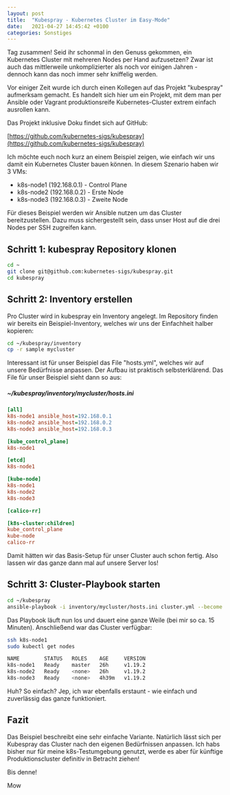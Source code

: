 ```yaml
---
layout: post
title:  "Kubespray - Kubernetes Cluster im Easy-Mode" 
date:   2021-04-27 14:45:42 +0100
categories: Sonstiges
---
```


Tag zusammen! Seid ihr schonmal in den Genuss gekommen, ein Kubernetes Cluster mit mehreren Nodes per Hand aufzusetzen? Zwar ist auch das mittlerweile 
unkomplizierter als noch vor einigen Jahren - dennoch kann das noch immer sehr kniffelig werden.

Vor einiger Zeit wurde ich durch einen Kollegen auf das Projekt "kubespray" aufmerksam gemacht. Es handelt sich hier um ein Projekt, mit dem man per Ansible oder Vagrant produktionsreife Kubernetes-Cluster extrem einfach ausrollen kann. 

Das Projekt inklusive Doku findet sich auf GitHub:

[https://github.com/kubernetes-sigs/kubespray](https://github.com/kubernetes-sigs/kubespray)

Ich möchte euch noch kurz an einem Beispiel zeigen, wie einfach wir uns damit ein Kubernetes Cluster bauen können. In diesem Szenario haben wir 3 VMs:

* k8s-node1 (192.168.0.1) - Control Plane
* k8s-node2 (192.168.0.2) - Erste Node
* k8s-node3 (192.168.0.3) - Zweite Node

Für dieses Beispiel werden wir Ansible nutzen um das Cluster bereitzustellen. Dazu muss sichergestellt sein, dass unser Host auf die drei Nodes per SSH zugreifen kann.

<!-- excerpt-end -->

## Schritt 1: kubespray Repository klonen
``` bash
cd ~
git clone git@github.com:kubernetes-sigs/kubespray.git
cd kubespray
```

## Schritt 2: Inventory erstellen

Pro Cluster wird in kubespray ein Inventory angelegt. Im Repository finden wir bereits ein Beispiel-Inventory, welches wir uns der Einfachheit halber kopieren:

```bash
cd ~/kubespray/inventory
cp -r sample mycluster
```

Interessant ist für unser Beispiel das File "hosts.yml", welches wir auf unsere Bedürfnisse anpassen. Der Aufbau ist praktisch selbsterklärend. Das File für
unser Beispiel sieht dann so aus:

##### ~/kubespray/inventory/mycluster/hosts.ini
```ini
[all]
k8s-node1 ansible_host=192.168.0.1
k8s-node2 ansible_host=192.168.0.2
k8s-node3 ansible_host=192.168.0.3

[kube_control_plane]
k8s-node1

[etcd]
k8s-node1

[kube-node]
k8s-node1
k8s-node2
k8s-node3

[calico-rr]

[k8s-cluster:children]
kube_control_plane
kube-node
calico-rr

```

Damit hätten wir das Basis-Setup für unser Cluster auch schon fertig. Also lassen wir das ganze dann mal auf unsere Server los!

## Schritt 3: Cluster-Playbook starten

```bash
cd ~/kubespray
ansible-playbook -i inventory/mycluster/hosts.ini cluster.yml --become
```

Das Playbook läuft nun los und dauert eine ganze Weile (bei mir so ca. 15 Minuten). Anschließend war das Cluster verfügbar:

``` bash
ssh k8s-node1
sudo kubectl get nodes

NAME        STATUS   ROLES    AGE     VERSION
k8s-node1   Ready    master   26h     v1.19.2
k8s-node2   Ready    <none>   26h     v1.19.2
k8s-node3   Ready    <none>   4h39m   v1.19.2

```

Huh? So einfach? Jep, ich war ebenfalls erstaunt - wie einfach und zuverlässig das ganze funktioniert.

## Fazit

Das Beispiel beschreibt eine sehr einfache Variante. Natürlich lässt sich per Kubespray das Cluster nach den eigenen Bedürfnissen anpassen. Ich habs bisher nur für meine k8s-Testumgebung genutzt, werde es aber für künftige Produktionscluster definitiv in Betracht ziehen!

Bis denne!

Mow
